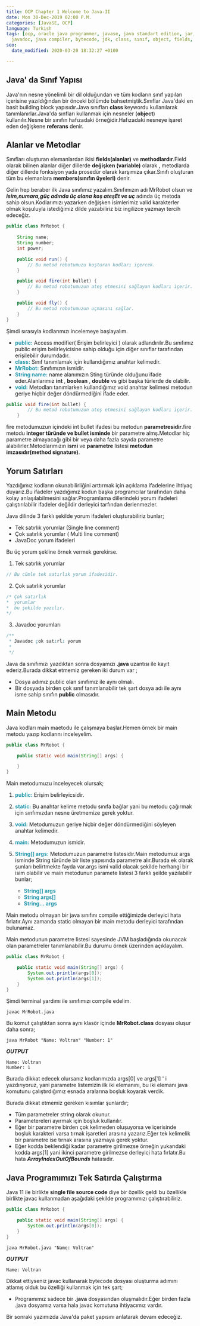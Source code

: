 ```yaml
---
title: OCP Chapter 1 Welcome to Java-II
date: Mon 30-Dec-2019 02:00 P.M.
categories: [JavaSE, OCP]
language: Turkish
tags: [ocp, oracle java programmer, javase, java standart edition, jar, java, javac,
  javadoc, java compiler, bytecode, jdk, class, sınıf, object, fields, methods, comments]
seo:
  date_modified: 2020-03-20 18:32:27 +0100

---
```



## Java' da Sınıf Yapısı

Java'nın nesne yönelimli bir dil olduğundan ve tüm kodların sınıf yapıları içerisine yazıldığından bir önceki bölümde bahsetmiştik.Sınıflar Java'daki en basit building block yapısıdır.Java sınıfları **class** keywordu kullanılarak tanımlanırlar.Java'da sınfları kullanmak için nesneler (**object**) kullanılır.Nesne bir sınıfın hafızadaki örneğidir.Hafızadaki nesneye işaret eden değişkene **referans** denir.

## Alanlar ve Metodlar

Sınıfları oluşturan elemanlardan ikisi **fields(alanlar)** ve **methodlardır**.Field olarak bilinen alanlar diğer dillerde **değişken (variable)** olarak , metodlarda diğer dillerde fonksiyon yada prosedür olarak karşımıza çıkar.Sınıfı oluşturan tüm bu elemanlara **members(sınıfın üyeleri)** denir.

Gelin hep beraber ilk Java sınıfımız yazalım.Sınıfımızın adı MrRobot olsun ve **_isim,numara,güç adında üç alana_** _**koş ateşEt ve uç**_ adında üç metoda sahip olsun.Kodlarımızı yazarken değişken isimlerimiz valid karakterler olmak koşuluyla istediğimiz dilde yazabiliriz biz ingilizce yazmayı tercih edeceğiz.

```java
public class MrRobot { 
    
    String name;
    String number;
    int power;

    public void run() {
        // Bu metod robotumuzu koşturan kodları içercek.
    }

    public void fire(int bullet) {
        // Bu metod robotumuzun ateş etmesini sağlayan kodları içerir.
    }

    public void fly() {
        // Bu metod robotumuzun uçmasını sağlar.
    }
}

```

Şimdi sırasıyla kodlarımızı incelemeye başlayalım.

* <span style="color:#2398AB;">**public:**</span> Access modifier( Erişim belirleyici ) olarak adlandırılır.Bu sınıfımız public erişim belirleyicisine sahip olduğu için diğer sınıflar tarafından erişilebilir durumdadır.
* <span style="color:#2398AB;">**class:**</span> Sınıf tanımlamak için kullandığımız anahtar kelimedir.
* <span style="color:#2398AB;">**MrRobot:**</span> Sınıfımızın ismidir.
* <span style="color:#2398AB;">**String name:**</span> name alanımızın Sting türünde olduğunu ifade eder.Alanlarımız **int** , **boolean** , **double** vs gibi başka türlerde de olabilir.
* <span style="color:#2398AB;">**void:**</span> Metodları tanımlarken kullandığımız void anahtar kelimesi metodun geriye hiçbir değer döndürmediğini ifade eder. 

```java
public void fire(int bullet) {
        // Bu metod robotumuzun ateş etmesini sağlayan kodları içerir.
    }
```

fire metodumuzun içindeki int bullet ifadesi bu metodun **parametresidir**.fire metodu **integer türünde ve bullet isminde** bir parametre almş.Metodlar hiç parametre almayacağı gibi bir veya daha fazla sayıda parametre alabilirler.Metodlarımızın **ismi** ve **parametre** listesi **metodun imzasıdır(method signature)**.


## Yorum Satırları

Yazdığımız kodların okunabilirliğini arttırmak için açıklama ifadelerine ihtiyaç duyarız.Bu ifadeler yazdığımız kodun başka programcılar tarafından daha kolay anlaşılabilmesini sağlar.Programlama dillerindeki yorum ifadeleri çalıştırılabilir ifadeler değildir derleyici tarfından derlenmezler.

Java dilinde 3 farklı şekilde yorum ifadeleri oluşturabiliriz bunlar;

* Tek satırlık yorumlar (Single line comment)
* Çok satırlık yorumlar ( Multi line comment)
* JavaDoc yorum ifadeleri

Bu üç yorum şekline örnek vermek gerekirse.

1. Tek satırlık yorumlar

```java
// Bu cümle tek satırlık yorum ifadesidir.
```

2. Çok satırlık yorumlar

```java
/* Çok satırlık
*  yorumlar
*  bu şekilde yazılır.
*/
```

3. Javadoc yorumları

```java
/**
 * Javadoc çok satırlı yorum
 * 
 */
```

Java da sınıfımızı yazdıktan sonra dosyamızı **.java** uzantısı ile kayıt ederiz.Burada dikkat etmemiz gereken iki durum var ;
* Dosya adımız public olan sınıfımız ile aynı olmalı.
* Bir dosyada birden çok sınıf tanımlanabilir tek şart dosya adı ile aynı isme sahip sınıfın **public** olmasıdır.

## Main Metodu

Java kodları main maetodu ile çalışmaya başlar.Hemen örnek bir main metodu yazıp kodlarını inceleyelim.

```java
public class MrRobot {

    public static void main(String[] args) {

    }
}
```

Main metodumuzu inceleyecek olursak;

1. <span style="color:#2398AB;">**public:**</span> Erişim belirleyicsidir.
2. <span style="color:#2398AB;">**static:**</span> Bu anahtar kelime metodu sınıfa bağlar yani bu metodu çağırmak için sınfımızdan nesne üretmemize gerek yoktur.
3. <span style="color:#2398AB;">**void:**</span> Metodumuzun geriye hiçbir değer döndürmediğini söyleyen anahtar kelimedir.
4. <span style="color:#2398AB;">**main:**</span> Metodumuzun ismidir.
5. <span style="color:#2398AB;">**String[] args:**</span> Metodumuzun parametre listesidir.Main metodumuz args isminde String türünde bir liste yapısında parametre alır.Burada ek olarak şunları belirtmekte fayda 
var.args ismi valid olacak şekilde herhangi bir isim olabilir ve main metodunun paramete listesi 3 farklı şeilde yazılabilir bunlar;

    * <span style="color:#2398AB;">**String[] args** </span>
    * <span style="color:#2398AB;">**String args[]** </span>
    * <span style="color:#2398AB;">**String... args** </span>

Main metodu olmayan bir java sınıfını compile ettiğimizde derleyici hata fırlatır.Aynı zamanda static olmayan bir main metodu derleyici tarafından bulunamaz.

Main metodunun parametre listesi sayesinde JVM başladığında okunacak olan parametreler tanımlanabilir.Bu durumu örnek üzerinden açıklayalım.

```java
public class MrRobot {

    public static void main(String[] args) {
        System.out.println(args[0]);
        System.out.println(args[1]);
    }
}
```

Şimdi terminal yardımı ile sınıfımızı compile edelim.

    javac MrRobot.java


Bu komut çalıştıktan sonra aynı klasör içinde **MrRobot.class** dosyası oluşur daha sonra;

    java MrRobot "Name: Voltran" "Number: 1"

**_OUTPUT_**

    Name: Voltran
    Number: 1

Burada dikkat edecek olursanız kodlarımızda args[0] ve args[1] ' i yazdırıyoruz, yani parametre listemizin ilk iki elemanını, bu iki elemanı java komutunu çalıştırdığımız esnada aralarına boşluk koyarak verdik.

Burada dikkat etmemiz gereken kısımlar şunlardır;

* Tüm parametreler string olarak okunur.
* Parametereleri ayırmak için boşluk kullanılır.
* Eğer bir parametre birden çok kelimeden oluşuyorsa ve içerisinde boşluk karakteri varsa tırnak işaretleri arasına yazarız.Eğer tek kelimelik bir parametre ise tırnak arasına yazmaya gerek yoktur.
* Eğer kodda beklendiği kadar parametre girilmezse örneğin yukarıdaki kodda args[1] yani ikinci parametre girilmezse derleyici hata fırlatır.Bu hata _**ArrayIndexOutOfBounds**_ hatasıdır.

## Java Programımızı Tek Satırda Çalıştırma

Java 11 ile birlikte **single file source code** diye bir özellik geldi bu özellikle birlikte javac kullanmadan aşağıdaki şekilde programımızı çalıştırabiliriz.

```java
public class MrRobot {

    public static void main(String[] args) {
        System.out.println(args[0]);
    }
}
```

    java MrRobot.java "Name: Voltran"

**_OUTPUT_**

    Name: Voltran

Dikkat ettiyseniz javac kullanarak bytecode dosyası oluşturma adımını atlamış olduk bu özelliği kullanmak için tek şart;
* Programımız sadece bir **.java** dosyasından oluşmalıdır.Eğer birden fazla  .java dosyamız varsa hala javac komutuna ihtiyacımız vardır.
 
Bir sonraki yazımızda Java'da paket yapısını anlatarak devam edeceğiz.

